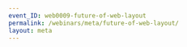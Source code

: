 ```yaml
---
event_ID: web0009-future-of-web-layout
permalink: /webinars/meta/future-of-web-layout/
layout: meta
---
```

